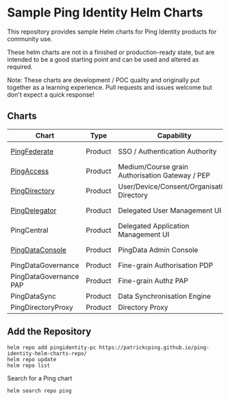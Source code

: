 # Sample Ping Identity Helm Charts

This repository provides sample Helm charts for Ping Identity products for community use.

These helm charts are not in a finished or production-ready state, but are intended to be a good starting point and can be used and altered as required.

Note: These charts are development / POC quality and originally put together as a learning experience.  Pull requests and issues welcome but don't expect a quick response!

## Charts

| Chart | Type | Capability | Status | Scalable |
|--|--|--|--|--|
| [PingFederate](pingfederate/) | Product | SSO / Authentication Authority | Available (Beta) | Yes |
| [PingAccess](pingaccess/) | Product | Medium/Course grain Authorisation Gateway / PEP | Available (Beta) | No (TBC) |
| [PingDirectory](pingdirectory/) | Product | User/Device/Consent/Organisation Directory | Available (Beta) | Yes |
| [PingDelegator](pingdelegator/) | Product | Delegated User Management UI | Available (Beta) | Yes |
| PingCentral | Product | Delegated Application Management UI | In development | N/a |
| [PingDataConsole](pingdataconsole/) | Product | PingData Admin Console | Available (Beta) | Not required |
| PingDataGovernance | Product | Fine-grain Authorisation PDP | Not available | N/a |
| PingDataGovernance PAP | Product | Fine-grain Authz PAP | Not available | N/a |
| PingDataSync | Product | Data Synchronisation Engine | Not available | N/a |
| PingDirectoryProxy | Product | Directory Proxy | Not available | N/a |

## Add the Repository

```shell
helm repo add pingidentity-pc https://patrickcping.github.io/ping-identity-helm-charts-repo/
helm repo update
helm repo list
```

Search for a Ping chart
```shell
helm search repo ping
```